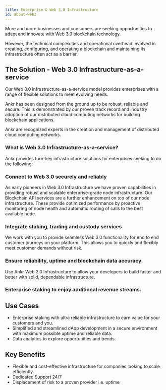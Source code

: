 ```yaml
---
title: Enterprise & Web 3.0 Infrastructure
id: about-web3
---
```


More and more businesses and consumers are seeking opportunities to adapt and innovate with Web 3.0 blockchain technology.

However, the technical complexities and operational overhead involved in creating, configuring, and operating a blockchain and maintaining its infrastructure often act as a barrier.

## The Solution - Web 3.0 Infrastructure-as-a-service 

Our Web 3.0 infrastructure-as-a-service model provides enterprises with a range of flexible solutions to meet evolving needs. 

Ankr has been designed from the ground up to be robust, reliable and secure. This is demonstrated by our proven track record and industry adoption of our distributed cloud computing networks for building blockchain applications. 

Ankr are recognized experts in the creation and management of distributed cloud computing networks. 
 
### What is Web 3.0 Infrastructure-as-a-service?

Ankr provides turn-key infrastructure solutions for enterprises seeking to do the following:

### Connect to Web 3.0 securely and reliably
As early pioneers in Web 3.0 Infrastructure we have proven capabilities in providing robust and scalable enterprise-grade node infrastructure. Our Blockchain API services are a further enhancement on top of our node infrastructure. These provide optimized performance by proactive monitoring of node health and automatic routing of calls to the best available node. 

### Integrate staking, trading and custody services
We work with you to provide seamless Web 3.0 functionality for end to end customer journeys on your platform.
This allows you to quickly and flexibly meet customer demands without risk.

### Ensure reliability, uptime and blockchain data accuracy.
Use Ankr Web 3.0 Infrastructure to allow your developers to build faster and better with solid, dependable infrastructure. 

### Enterprise staking to enjoy additional revenue streams.

## Use Cases

* Enterprise staking with ultra reliable infrastructure to earn value for your customers and you.
* Simplified and streamlined dApp development in a secure environment with maximum possible uptime and reliable data.
* Data analytics to explore opportunities and trends.

## Key Benefits
* Flexible and cost-effective infrastructure for companies looking to scale efficiently.
* Dedicated Support 24/7
* Displacement of risk to a proven provider i.e. uptime
